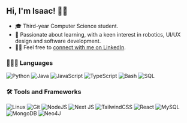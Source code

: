 ## Hi, I'm Isaac! 👋🏾

- 🎓 Third-year Computer Science student.
- 🤖 Passionate about learning, with a keen interest in robotics, UI/UX design and software development.
- 🤝🏾 Feel free to [connect with me on LinkedIn](https://www.linkedin.com/in/isaac-ibidun/).

### 🧑🏾‍💻 Languages

![Python](https://img.shields.io/badge/python-3670A0?style=for-the-badge&logo=python&logoColor=white)
![Java](https://img.shields.io/badge/Java-ED8B00?style=for-the-badge&logo=openjdk&logoColor=white)
![JavaScript](https://img.shields.io/badge/javascript-%23323330.svg?style=for-the-badge&logo=javascript&logoColor=white)
![TypeScript](https://img.shields.io/badge/typescript-%23007ACC.svg?style=for-the-badge&logo=typescript&logoColor=white)
![Bash](https://img.shields.io/badge/Bash-%23121011.svg?style=for-the-badge&logo=gnu-bash&logoColor=white)
![SQL](https://img.shields.io/badge/SQL-38B2AC?style=for-the-badge&logoColor=white)


### 🛠 Tools and Frameworks

![Linux](https://img.shields.io/badge/Linux-FCC624?style=for-the-badge&logo=linux&logoColor=black)
![Git](https://img.shields.io/badge/git-%23F05033.svg?style=for-the-badge&logo=git&logoColor=white)
![NodeJS](https://img.shields.io/badge/node.js-6DA55F?style=for-the-badge&logo=node.js&logoColor=white)
![Next JS](https://img.shields.io/badge/Next-black?style=for-the-badge&logo=next.js&logoColor=white)
![TailwindCSS](https://img.shields.io/badge/tailwindcss-%2338B2AC.svg?style=for-the-badge&logo=tailwind-css&logoColor=white)
![React](https://img.shields.io/badge/react-%2320232a.svg?style=for-the-badge&logo=react&logoColor=%2361DAFB)
![MySQL](https://img.shields.io/badge/mysql-%2300f.svg?style=for-the-badge&logo=mysql&logoColor=white)
![MongoDB](https://img.shields.io/badge/MongoDB-%234ea94b.svg?style=for-the-badge&logo=mongodb&logoColor=white)
![Neo4J](https://img.shields.io/badge/Neo4j-008CC1?style=for-the-badge&logo=neo4j&logoColor=white)

